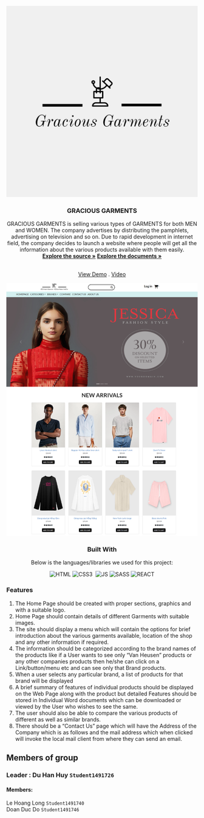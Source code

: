 <a  name="readme-top"></a>
  
<!-- GRACIOUS GARMENTS -->

<br  />

<div  align="center">


<img  src="./src/components/Header/Gracious Garments-logos/Gracious Garments-logos.jpeg"  alt="Logo"  width="768px"  height="auto">

</a>

  

<h3  align="center">GRACIOUS GARMENTS</h3>

  GRACIOUS GARMENTS is selling various types of GARMENTS for both MEN and WOMEN. The company advertises by distributing the pamphlets, advertising on television and so on. Due to rapid development in internet field, the company decides to launch a website where people will get all the information about the various products available with them easily.
  <br  />
  <a  href="https://github.com/dddo1901/dddo1901.github.io.git"><strong>Explore the source »</strong></a>
  <a  href="https://github.com/dddo1901/dddo1901.github.io/tree/e95ccdc67ab984efcd0fc49403cab07af0b92a76/documents" target="_blank"><strong>Explore the documents »</strong></a>

  <br  /><a  href="https://dddo1901-github-io-git-main-doanducdos-projects.vercel.app/" target="_blank">View Demo</a>  . <a  href="https://youtu.be/-6b57JYreSc" target="_blank">Video</a>

<img  src="https://github.com/dddo1901/dddo1901.github.io/blob/fa834706c17b17690f1583569f9829d80d726fd4/src/components/assets/images/GRACOIUS_GRAMENTS_vercel.png"  alt="Logo"  width="768px"  height="auto">

  ### Built With
  Below is the languages/libraries we used for this project:


  
  

![HTML]&nbsp;![CSS3] &nbsp;![JS]&nbsp;![SASS]&nbsp;![REACT]
<div  align="left">



  
### Features </br>
<ol>
<li>
The Home Page should be created with proper sections, graphics and with a suitable logo.</br>
</li>
<li>
Home Page should contain details of different Garments with suitable images.  </br>
</li>
<li>
The site should display a menu which will contain the options for brief introduction about the various garments available, location of the shop and any other information if required.</br>
</li>
<li>
The information should be categorized according to the brand names of the products like if a User wants to see only “Van Heusen” products or any other companies products then he/she can click on a Link/button/menu etc and can see only that Brand products.</br>
</li>
<li>
When a user selects any particular brand, a list of products for that brand will be displayed</br>
</li>
<li>
A brief summary of features of individual products should be displayed on the Web Page along with the product but detailed Features should be stored in Individual Word documents which can be downloaded or viewed by the User who wishes to see the same.</br>
</li>
<li>
The user should also be able to compare the various products of different as well as similar brands.</br>
</li>
<li>
There should be a “Contact Us” page which will have the Address of the Company which is as follows and the mail address which when clicked will invoke the local mail client from where they can send an email.</br>
</ol>

 ## Members of group
 ### Leader : Du Han Huy `Student1491726`
#### Members:
Le Hoang Long `Student1491740` </br>
Doan Duc Do `Student1491746` </br>


















[HTML]:https://img.shields.io/badge/HTML5-E34F26?style=for-the-badge&logo=html5&logoColor=white
[CSS3]:https://img.shields.io/badge/CSS3-1572B6?style=for-the-badge&logo=css3&logoColor=white
[JS]:https://img.shields.io/badge/JavaScript-F7DF1E?style=for-the-badge&logo=javascript&logoColor=black
[SASS]:https://img.shields.io/badge/Sass-CC6699?style=for-the-badge&logo=sass&logoColor=white
[REACT]:https://img.shields.io/badge/React-20232A?style=for-the-badge&logo=react&logoColor=61DAFB
